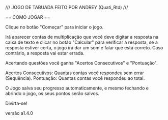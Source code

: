 /// JOGO DE TABUADA FEITO POR ANDREY (Quati_Rtd) ///

== COMO JOGAR ==

Clique no botão "Começar" para iniciar o jogo.

Irá aparecer contas de multiplicação que você deve digitar a resposta na caixa de texto e clicar 
no botão "Calcular" para verificar a resposta, se a resposta estiver certa, o jogo irá dar um som 
e falar que está correto. Caso contrário, a resposta vai estar errada.

Acertando questões você ganha "Acertos Consecutivos" e "Pontuação".

Acertos Consecutivos: Quantas contas você respondeu sem errar (Sequência).
Pontuação: Quantas contas você respondeu ao total.

O Jogo salva seu progresso automaticamente, e mesmo fechando e abrindo o jogo, os seus pontos serão
salvos.

Divirta-se!

versão a1.4.0

